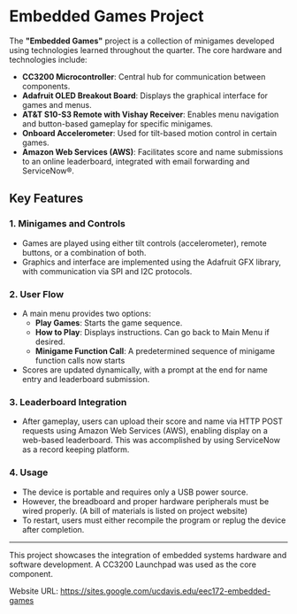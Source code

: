 # Embedded Games Project

The **"Embedded Games"** project is a collection of minigames developed using technologies learned throughout the quarter. The core hardware and technologies include:

- **CC3200 Microcontroller**: Central hub for communication between components.
- **Adafruit OLED Breakout Board**: Displays the graphical interface for games and menus.
- **AT&T S10-S3 Remote with Vishay Receiver**: Enables menu navigation and button-based gameplay for specific minigames.
- **Onboard Accelerometer**: Used for tilt-based motion control in certain games.
- **Amazon Web Services (AWS)**: Facilitates score and name submissions to an online leaderboard, integrated with email forwarding and ServiceNow®.

## Key Features

### 1. Minigames and Controls
- Games are played using either tilt controls (accelerometer), remote buttons, or a combination of both.
- Graphics and interface are implemented using the Adafruit GFX library, with communication via SPI and I2C protocols.

### 2. User Flow
- A main menu provides two options:
  - **Play Games**: Starts the game sequence.
  - **How to Play**: Displays instructions. Can go back to Main Menu if desired.
  - **Minigame Function Call**: A predetermined sequence of minigame function calls now starts
- Scores are updated dynamically, with a prompt at the end for name entry and leaderboard submission.

### 3. Leaderboard Integration
- After gameplay, users can upload their score and name via HTTP POST requests using Amazon Web Services (AWS), enabling display on a web-based leaderboard. This was accomplished by using ServiceNow as a record keeping platform.

### 4. Usage
- The device is portable and requires only a USB power source.
- However, the breadboard and proper hardware peripherals must be wired properly. (A bill of materials is listed on project website)
- To restart, users must either recompile the program or replug the device after completion.

---

This project showcases the integration of embedded systems hardware and software development. A CC3200 Launchpad was used as the core component.

Website URL: https://sites.google.com/ucdavis.edu/eec172-embedded-games

